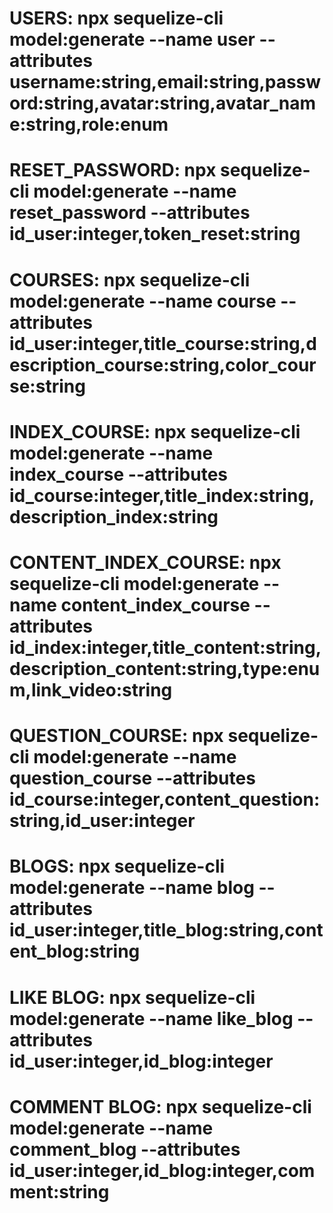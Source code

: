 # USERS: npx sequelize-cli model:generate --name user --attributes username:string,email:string,password:string,avatar:string,avatar_name:string,role:enum

# RESET_PASSWORD: npx sequelize-cli model:generate --name reset_password --attributes id_user:integer,token_reset:string

# COURSES: npx sequelize-cli model:generate --name course --attributes id_user:integer,title_course:string,description_course:string,color_course:string

# INDEX_COURSE: npx sequelize-cli model:generate --name index_course --attributes id_course:integer,title_index:string,description_index:string

# CONTENT_INDEX_COURSE: npx sequelize-cli model:generate --name content_index_course --attributes id_index:integer,title_content:string,description_content:string,type:enum,link_video:string

# QUESTION_COURSE: npx sequelize-cli model:generate --name question_course --attributes id_course:integer,content_question:string,id_user:integer

# BLOGS: npx sequelize-cli model:generate --name blog --attributes id_user:integer,title_blog:string,content_blog:string

# LIKE BLOG: npx sequelize-cli model:generate --name like_blog --attributes id_user:integer,id_blog:integer

# COMMENT BLOG: npx sequelize-cli model:generate --name comment_blog --attributes id_user:integer,id_blog:integer,comment:string
